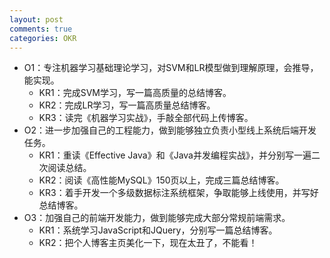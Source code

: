 ```yaml
---
layout: post
comments: true
categories: OKR
---
```


* O1：专注机器学习基础理论学习，对SVM和LR模型做到理解原理，会推导，能实现。
    * KR1：完成SVM学习，写一篇高质量的总结博客。
    * KR2：完成LR学习，写一篇高质量总结博客。
    * KR3：读完《机器学习实战》，手敲全部代码上传博客。
* O2：进一步加强自己的工程能力，做到能够独立负责小型线上系统后端开发任务。
    * KR1：重读《Effective Java》和《Java并发编程实战》，并分别写一遍二次阅读总结。
    * KR2：阅读《高性能MySQL》150页以上，完成三篇总结博客。
    * KR3：着手开发一个多级数据标注系统框架，争取能够上线使用，并写好总结博客。
* O3：加强自己的前端开发能力，做到能够完成大部分常规前端需求。
    * KR1：系统学习JavaScript和JQuery，分别写一篇总结博客。
    * KR2：把个人博客主页美化一下，现在太丑了，不能看！
